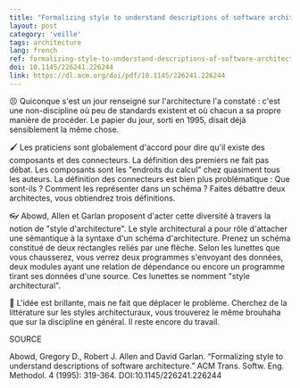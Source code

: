 ```yaml
---
title: "Formalizing style to understand descriptions of software architecture"
layout: post
category: 'veille'
tags: architecture
lang: french
ref: formalizing-style-to-understand-descriptions-of-software-architecture
doi: 10.1145/226241.226244
link: https://dl.acm.org/doi/pdf/10.1145/226241.226244
---
```


😣 Quiconque s'est un jour renseigné sur l'architecture l'a constaté : c'est une non-discipline où peu de standards existent et où chacun a sa propre manière de procéder. Le papier du jour, sorti en 1995, disait déjà sensiblement la même chose.

🖌️ Les praticiens sont globalement d'accord pour dire qu'il existe des composants et des connecteurs. La définition des premiers ne fait pas débat. Les composants sont les "endroits du calcul" chez quasiment tous les auteurs. La définition des connecteurs est bien plus problématique : Que sont-ils ? Comment les représenter dans un schéma ? Faites débattre deux architectes, vous obtiendrez trois définitions.

👓 Abowd, Allen et Garlan proposent d'acter cette diversité à travers la notion de "style d'architecture". Le style architectural a pour rôle d'attacher une sémantique à la syntaxe d'un schéma d'architecture. Prenez un schéma constitué de deux rectangles reliés par une flèche. Selon les lunettes que vous chausserez, vous verrez deux programmes s'envoyant des données, deux modules ayant une relation de dépendance ou encore un programme tirant ses données d'une source. Ces lunettes se nomment "style architectural".

🤯 L'idée est brillante, mais ne fait que déplacer le problème. Cherchez de la littérature sur les styles architecturaux, vous trouverez le même brouhaha que sur la discipline en général. Il reste encore du travail.

SOURCE

Abowd, Gregory D., Robert J. Allen and David Garlan. “Formalizing style to understand descriptions of software architecture.” ACM Trans. Softw. Eng. Methodol. 4 (1995): 319-364. DOI:10.1145/226241.226244
